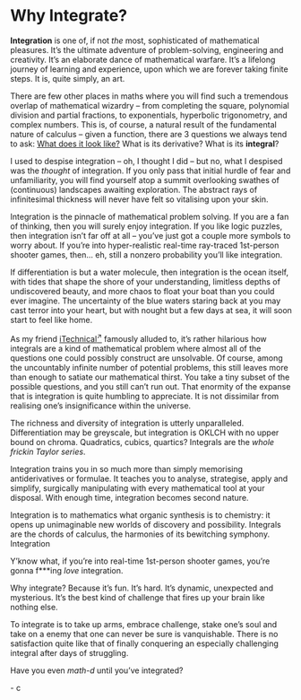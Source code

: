 # Why Integrate?
<!-- #SQUARK live! opin! dev!
| dest = guides/integrals/why
| capt = Integration is love, integration is life
| index = guides / integrals
| date = 2025 April 17
-->

**Integration** is one of, if not *the* most, sophisticated of mathematical pleasures. It’s the ultimate adventure of problem-solving, engineering and creativity. It’s an elaborate dance of mathematical warfare. It’s a lifelong journey of learning and experience, upon which we are forever taking finite steps. It is, quite simply, an art.

There are few other places in maths where you will find such a tremendous overlap of mathematical wizardry – from completing the square, polynomial division and partial fractions, to exponentials, hyperbolic trigonometry, and complex numbers. This is, of course, a natural result of the fundamental nature of calculus – given a function, there are 3 questions we always tend to ask: [What does it look like?](../graph-drawing/why.md) What is its derivative? What is its **integral**?

I used to despise integration – oh, I thought I did – but no, what I despised was the *thought* of integration. If you only pass that initial hurdle of fear and unfamiliarity, you will find yourself atop a summit overlooking swathes of (continuous) landscapes awaiting exploration. The abstract rays of infinitesimal thickness will never have felt so vitalising upon your skin.

Integration is the pinnacle of mathematical problem solving. If you are a fan of thinking, then you will surely enjoy integration. If you like logic puzzles, then integration isn’t far off at all – you’ve just got a couple more symbols to worry about. If you’re into hyper-realistic real-time ray-traced 1st-person shooter games, then... eh, still a nonzero probability you’ll like integration.

If differentiation is but a water molecule, then integration is the ocean itself, with tides that shape the shore of your understanding, limitless depths of undiscovered beauty, and more chaos to float your boat than you could ever imagine. The uncertainty of the blue waters staring back at you may cast terror into your heart, but with nought but a few days at sea, it will soon start to feel like home.

As my friend [iTechnical<sup>↗</sup>](https://github.com/itechnicals) famously alluded to, it’s rather hilarious how integrals are a kind of mathematical problem where almost all of the questions one could possibly construct are unsolvable. Of course, among the uncountably infinite number of potential problems, this still leaves more than enough to satiate our mathematical thirst. You take a tiny subset of the possible questions, and you still can’t run out. That enormity of the expanse that is integration is quite humbling to appreciate. It is not dissimilar from realising one’s insignificance within the universe.

The richness and diversity of integration is utterly unparalleled. Differentiation may be greyscale, but integration is OKLCH with no upper bound on chroma. Quadratics, cubics, quartics? Integrals are the *whole frickin Taylor series*.

Integration trains you in so much more than simply memorising antiderivatives or formulae. It teaches you to analyse, strategise, apply and simplify, surgically manipulating with every mathematical tool at your disposal. With enough time, integration becomes second nature.

Integration is to mathematics what organic synthesis is to chemistry: it opens up unimaginable new worlds of discovery and possibility. Integrals are the chords of calculus, the harmonies of its bewitching symphony. Integration

Y’know what, if you’re into real-time 1st-person shooter games, you’re gonna f\*\*\*ing *love* integration.

Why integrate? Because it’s fun. It’s hard. It’s dynamic, unexpected and mysterious. It’s the best kind of challenge that fires up your brain like nothing else.

To integrate is to take up arms, embrace challenge, stake one’s soul and take on a enemy that one can never be sure is vanquishable. There is no satisfaction quite like that of finally conquering an especially challenging integral after days of struggling.

Have you even *math-d* until you’ve integrated?

\- c
